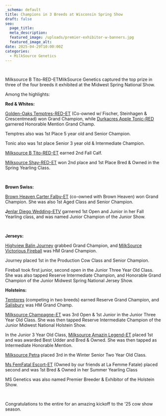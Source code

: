 ```yaml
---
_schema: default
title: Champions in 3 Breeds at Wisconsin Spring Show
draft: false
seo:
  page_title:
  meta_description:
  featured_image: /uploads/premier-exhibitor-w-banners.jpg
  featured_image_alt:
date: 2025-04-29T10:00:00Z
categories:
  - MilkSource Genetics
---
```

&nbsp;

Milksource B Tito-RED-ETMilkSource Genetics captured the top prize in three of the four breeds it exhibited at the Midwest Spring National Show.

Among the highlights:

**Red & Whites:**

<u>Golden-Oaks Temptres-RED-ET</u>&nbsp;(Co-owned w/ Fischer, Steinhagen & Crescentmead) won Grand Champion, while <u>Durkacres Apple Tonic-RED</u> garnered Honorable Mention Grand Champ.

Temptres also was&nbsp;1st Place 5 year old and Senior Champion.

Tonic also was&nbsp;1st place Senior 3 year old & Intermediate Champion.

<u>Milksource B Tito-RED-ET</u> earned 2nd Fall Calf.&nbsp;

<u>Milksource Shay-RED-ET</u> won 2nd place and 1st Place Bred & Owned in the Spring Yearling Class.

&nbsp;

**Brown Swiss:**

<u>Brown Heaven Carter Falby-ET</u>&nbsp;(co-owned with Brown Heaven) won Grand Champion. She was also 1st Aged Class and Senior Champion.

**J**<u>enlar Diego Wedding-ETV</u> garnered 1st Open and Junior in her Fall Yearling class, and was named Junior Champion of the Junior Show.

&nbsp;

**Jerseys:**

<u>Highview Balin Journey</u> grabbed Grand Champion, and <u>MilkSource Victorious Fireball</u> was HM Grand Champion.

Journey placed 1st in the Production Cow Class and Senior Champion.

Fireball took first junior, second open in the Junior Three Year Old Class. She was also tapped Reserve Intermediate Champion, and Honorable Grand Champion of the Junior Midwest Spring National Jersey Show.

**Holsteins:**

<u>Temtpres</u> (competing in two breeds) earned Reserve Grand Champion, and <u>Salisbury</u> was HM Grand Champ.

<u>Milksource Champagne-ET</u> was 3rd Open & 1st Junior in the Junior Three Year Old Class. She was then tapped Reserve Intermediate Champion of the Junior Midwest National Holstein Show.

In the Junior 3 Year Old Class, <u>Milksource Amazin Legend-ET</u> placed 1st and was awarded Best Udder and Bred & Owned. She was then tapped as Intermediate Honorable Mention.

<u>Milksource Petra</u> placed 3rd in the Winter Senior Two Year Old Class.

<u>Ms FemFatal Escort-ET</u> (Owned by our friends at La Femme Fatale) placed second and was 1st Bred & Owned in her Summer Yearling Class

MS Genetics was also named Premier Breeder & Exhibitor of the Holstein Show.

&nbsp;

Congratulations to the entire for an amazing kickoff to the '25 cow show season.